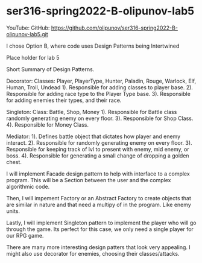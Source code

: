 # ser316-spring2022-B-olipunov-lab5
YouTube:
GitHub: https://github.com/olipunov/ser316-spring2022-B-olipunov-lab5.git

I chose Option B, where code uses Design Patterns being Intertwined 

Place holder for lab 5

Short Summary of Design Patterns.

Decorator:
Classes: Player, PlayerType, Hunter, Paladin, Rouge, Warlock, Elf, Human, Troll, Undead
1). Responsible for adding classes to player base.
2). Responsible for adding race type to the Player Type base.
3). Responsible for adding enemies their types, and their race.

Singleton:
Class: Battle, Shop, Money
1). Responsible for Battle class randomly generating enemy on every floor.
3). Responsible for Shop Class.
4). Responsible for Money Class.

Mediator:
1). Defines battle object that dictates how player and enemy interact.
2). Responsible for randomly generating enemy on every floor.
3). Responsible for keeping track of lvl to present with enemy, mid enemy, or boss.
4). Responsible for generating a small change of dropping a golden chest.

I will implement Facade design pattern to help with interface to a complex program. This will be a Section between the user and the complex algorithmic code.

Then, I will impement Factory or an Abstract Factory to create objects that are similar in nature and that need a multipy of in the program. Like enemy units.

Lastly, I will implement Singleton pattern to implement the player who will go through the game. Its perfect for this case, we only need a single player for our RPG game.

There are many more interesting design patters that look very appealing. I might also use decorator for enemies, choosing their classes/attacks. 

